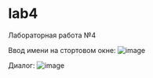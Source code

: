 # lab4
Лабораторная работа №4

Ввод имени на стортовом окне:
![image](https://user-images.githubusercontent.com/65494997/177005957-f5eccd7c-bdc7-4610-8732-5df4e0a66443.png)


Диалог:
![image](https://user-images.githubusercontent.com/65494997/177005945-ede2acac-1d5a-49e5-9e64-43f71d55f901.png)
